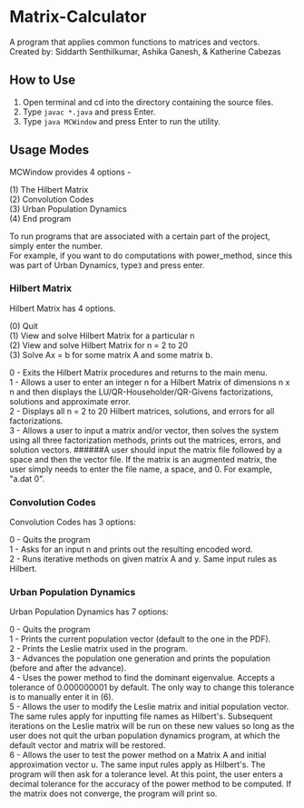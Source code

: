 # Matrix-Calculator
A program that applies common functions to matrices and vectors.<br />
Created by: Siddarth Senthilkumar, Ashika Ganesh, & Katherine Cabezas

## How to Use

1) Open terminal and cd into the directory containing the source files.<br />
2) Type `javac *.java` and press Enter.<br />
3) Type `java MCWindow` and press Enter to run the utility.

## Usage Modes
MCWindow provides 4 options -

(1) The Hilbert Matrix<br />
(2) Convolution Codes<br />
(3) Urban Population Dynamics<br />
(4) End program<br />

To run programs that are associated with a certain part of the project, simply enter the number.<br />
For example, if you want to do computations with power_method, since this was part of Urban Dynamics, type`3` and press enter.

### Hilbert Matrix
Hilbert Matrix has 4 options.

(0) Quit<br />
(1) View and solve Hilbert Matrix for a particular n<br />
(2) View and solve Hilbert Matrix for n = 2 to 20<br />
(3) Solve Ax = b for some matrix A and some matrix b.<br />

0 - Exits the Hilbert Matrix procedures and returns to the main menu.<br />
1 - Allows a user to enter an integer n for a Hilbert Matrix of dimensions n x n and then displays the LU/QR-Householder/QR-Givens factorizations, solutions and approximate error.<br />
2 - Displays all n = 2 to 20 Hilbert matrices, solutions, and errors for all factorizations.<br />
3 - Allows a user to input a matrix and/or vector, then solves the system using all three factorization methods, prints out the matrices, errors, and solution vectors.
######A user should input the matrix file followed by a space and then the vector file. If the matrix is an augmented matrix, the user simply needs to enter the file name, a space, and 0. For example, "a.dat 0".

### Convolution Codes
Convolution Codes has 3 options:

0 - Quits the program<br />
1 - Asks for an input n and prints out the resulting encoded word.<br />
2 - Runs iterative methods on given matrix A and y. Same input rules as Hilbert.

### Urban Population Dynamics
Urban Population Dynamics has 7 options:

0 - Quits the program<br />
1 - Prints the current population vector (default to the one in the PDF).<br />
2 - Prints the Leslie matrix used in the program.<br />
3 - Advances the population one generation and prints the population (before and after the advance).<br />
4 - Uses the power method to find the dominant eigenvalue. Accepts a tolerance of 0.000000001 by default. The only way to change this tolerance is to manually enter it in (6).<br />
5 - Allows the user to modify the Leslie matrix and initial population vector. The same rules apply for inputting file names as Hilbert's. Subsequent iterations on the Leslie matrix will be run on these new values so long as the user does not quit the urban population dynamics program, at which the default vector and matrix will be restored.<br />
6 - Allows the user to test the power method on a Matrix A and initial approximation vector u. The same input rules apply as Hilbert's. The program will then ask for a tolerance level. At this point, the user enters a decimal tolerance for the accuracy of the power method to be computed. If the matrix does not converge, the program will print so.

